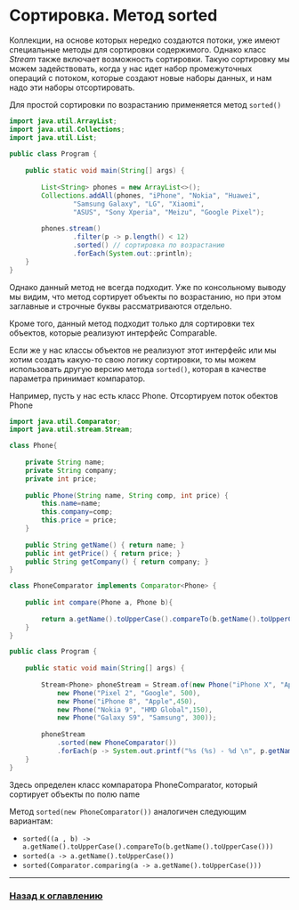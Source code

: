 # Сортировка. Метод sorted

Коллекции, на основе которых нередко создаются потоки, уже имеют специальные методы для сортировки содержимого.
Однако класс _Stream_ также включает возможность сортировки.
Такую сортировку мы можем задействовать, когда у нас идет набор промежуточных операций с потоком,
которые создают новые наборы данных, и нам надо эти наборы отсортировать.

Для простой сортировки по возрастанию применяется метод `sorted()`

```java
import java.util.ArrayList;
import java.util.Collections;
import java.util.List;
 
public class Program {
  
    public static void main(String[] args) {
          
        List<String> phones = new ArrayList<>();
        Collections.addAll(phones, "iPhone", "Nokia", "Huawei",
                "Samsung Galaxy", "LG", "Xiaomi",
                "ASUS", "Sony Xperia", "Meizu", "Google Pixel");
          
        phones.stream()
                .filter(p -> p.length() < 12)
                .sorted() // сортировка по возрастанию
                .forEach(System.out::println);
    } 
}
```

Однако данный метод не всегда подходит.
Уже по консольному выводу мы видим, что метод сортирует объекты по возрастанию,
но при этом заглавные и строчные буквы рассматриваются отдельно.

Кроме того, данный метод подходит только для сортировки тех объектов, которые реализуют интерфейс Comparable.

Если же у нас классы объектов не реализуют этот интерфейс или мы хотим создать какую-то свою логику сортировки,
то мы можем использовать другую версию метода `sorted()`, которая в качестве параметра принимает компаратор.

Например, пусть у нас есть класс Phone.
Отсортируем поток обектов Phone

```java
import java.util.Comparator;
import java.util.stream.Stream;

class Phone{
     
    private String name;
    private String company;
    private int price;
     
    public Phone(String name, String comp, int price) {
        this.name=name;
        this.company=comp;
        this.price = price;
    }
     
    public String getName() { return name; }
    public int getPrice() { return price; }
    public String getCompany() { return company; }
}

class PhoneComparator implements Comparator<Phone> {
  
    public int compare(Phone a, Phone b){
      
        return a.getName().toUpperCase().compareTo(b.getName().toUpperCase());
    }
}

public class Program {
 
    public static void main(String[] args) {
 
        Stream<Phone> phoneStream = Stream.of(new Phone("iPhone X", "Apple", 600), 
            new Phone("Pixel 2", "Google", 500),
            new Phone("iPhone 8", "Apple",450),
            new Phone("Nokia 9", "HMD Global",150),
            new Phone("Galaxy S9", "Samsung", 300));
         
        phoneStream
            .sorted(new PhoneComparator())
            .forEach(p -> System.out.printf("%s (%s) - %d \n", p.getName(), p.getCompany(), p.getPrice()));
    } 
}
```

Здесь определен класс компаратора PhoneComparator, который сортирует объекты по полю name

Метод `sorted(new PhoneComparator())` аналогичен следующим вариантам:
-   `sorted((a , b) -> a.getName().toUpperCase().compareTo(b.getName().toUpperCase()))`
-   `sorted(a -> a.getName().toUpperCase())`
-   `sorted(Comparator.comparing(a -> a.getName().toUpperCase()))`

---

### [Назад к оглавлению](../../README.md)